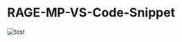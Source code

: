 # RAGE-MP-VS-Code-Snippet
![test](https://github.com/Corso-Project/RAGE-MP-VS-Code-Snippet/blob/master/example.gif)
